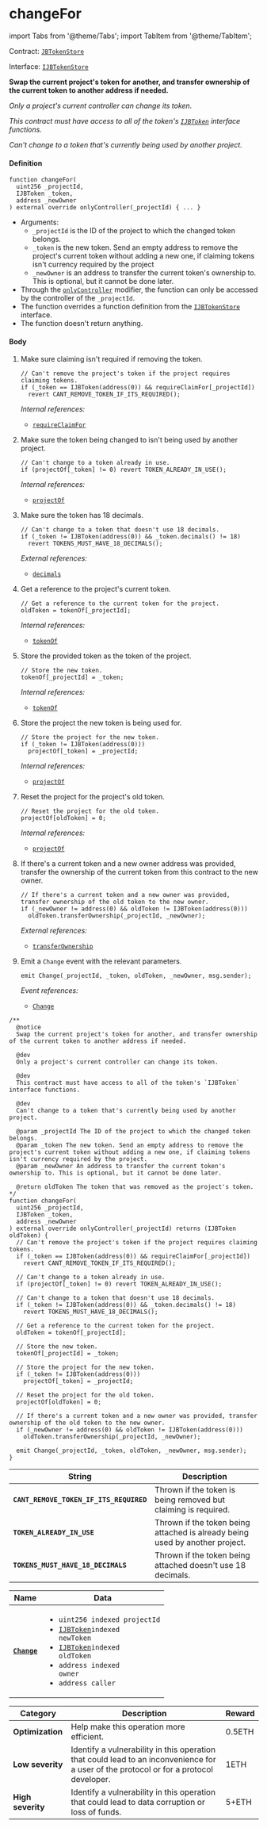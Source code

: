 # changeFor

import Tabs from '@theme/Tabs';
import TabItem from '@theme/TabItem';

Contract: [`JBTokenStore`](/dev/deprecated/v2/contracts/jbtokenstore/README.md)​‌

Interface: [`IJBTokenStore`](/dev/deprecated/v2/interfaces/ijbtokenstore.md)

<Tabs>
<TabItem value="Step by step" label="Step by step">

**Swap the current project's token for another, and transfer ownership of the current token to another address if needed.**

_Only a project's current controller can change its token._

_This contract must have access to all of the token's [`IJBToken`](/dev/deprecated/v2/interfaces/ijbtoken.md) interface functions._

_Can't change to a token that's currently being used by another project._

#### Definition

```
function changeFor(
  uint256 _projectId,
  IJBToken _token,
  address _newOwner
) external override onlyController(_projectId) { ... }
```

* Arguments:
  * `_projectId` is the ID of the project to which the changed token belongs.
  * `_token` is the new token. Send an empty address to remove the project's current token without adding a new one, if claiming tokens isn't currency required by the project
  * `_newOwner` is an address to transfer the current token's ownership to. This is optional, but it cannot be done later.
* Through the [`onlyController`](/dev/deprecated/v2/contracts/or-abstract/jbcontrollerutility/modifiers/onlycontroller.md) modifier, the function can only be accessed by the controller of the `_projectId`.
* The function overrides a function definition from the [`IJBTokenStore`](/dev/deprecated/v2/interfaces/ijbtokenstore.md) interface.
* The function doesn't return anything.

#### Body

1.  Make sure claiming isn't required if removing the token.

    ```
    // Can't remove the project's token if the project requires claiming tokens.
    if (_token == IJBToken(address(0)) && requireClaimFor[_projectId])
      revert CANT_REMOVE_TOKEN_IF_ITS_REQUIRED();
    ```

    _Internal references:_

    * [`requireClaimFor`](/dev/deprecated/v2/contracts/jbtokenstore/properties/requireclaimfor.md)

2.  Make sure the token being changed to isn't being used by another project.

    ```
    // Can't change to a token already in use.
    if (projectOf[_token] != 0) revert TOKEN_ALREADY_IN_USE();
    ```

    _Internal references:_

    * [`projectOf`](/dev/deprecated/v2/contracts/jbtokenstore/properties/projectof.md)

3.  Make sure the token has 18 decimals.

    ```
    // Can't change to a token that doesn't use 18 decimals.
    if (_token != IJBToken(address(0)) && _token.decimals() != 18)
      revert TOKENS_MUST_HAVE_18_DECIMALS();
    ```

    _External references:_

    * [`decimals`](/dev/deprecated/v2/interfaces/ijbtoken.md)

4.  Get a reference to the project's current token.

    ```
    // Get a reference to the current token for the project.
    oldToken = tokenOf[_projectId];
    ```

    _Internal references:_

    * [`tokenOf`](/dev/deprecated/v2/contracts/jbtokenstore/properties/tokenof.md)
5.  Store the provided token as the token of the project.

    ```
    // Store the new token.
    tokenOf[_projectId] = _token;
    ```

    _Internal references:_

    * [`tokenOf`](/dev/deprecated/v2/contracts/jbtokenstore/properties/tokenof.md)
6.  Store the project the new token is being used for.

    ```
    // Store the project for the new token.
    if (_token != IJBToken(address(0)))
      projectOf[_token] = _projectId;
    ```

    _Internal references:_

    * [`projectOf`](/dev/deprecated/v2/contracts/jbtokenstore/properties/projectof.md)
7.  Reset the project for the project's old token.

    ```
    // Reset the project for the old token.
    projectOf[oldToken] = 0;
    ```

    _Internal references:_

    * [`projectOf`](/dev/deprecated/v2/contracts/jbtokenstore/properties/projectof.md)
8.  If there's a current token and a new owner address was provided, transfer the ownership of the current token from this contract to the new owner.

    ```
    // If there's a current token and a new owner was provided, transfer ownership of the old token to the new owner.
    if (_newOwner != address(0) && oldToken != IJBToken(address(0)))
      oldToken.transferOwnership(_projectId, _newOwner);
    ```

    _External references:_

    * [`transferOwnership`](/dev/deprecated/v2/contracts/jbtoken/write/transferownership.md)
9.  Emit a `Change` event with the relevant parameters.

    ```
    emit Change(_projectId, _token, oldToken, _newOwner, msg.sender);
    ```

    _Event references:_

    * [`Change`](/dev/deprecated/v2/contracts/jbtokenstore/events/change.md)

</TabItem>

<TabItem value="Code" label="Code">

```
/**
  @notice
  Swap the current project's token for another, and transfer ownership of the current token to another address if needed.

  @dev
  Only a project's current controller can change its token.

  @dev
  This contract must have access to all of the token's `IJBToken` interface functions.

  @dev
  Can't change to a token that's currently being used by another project.

  @param _projectId The ID of the project to which the changed token belongs.
  @param _token The new token. Send an empty address to remove the project's current token without adding a new one, if claiming tokens isn't currency required by the project.
  @param _newOwner An address to transfer the current token's ownership to. This is optional, but it cannot be done later.

  @return oldToken The token that was removed as the project's token.
*/
function changeFor(
  uint256 _projectId,
  IJBToken _token,
  address _newOwner
) external override onlyController(_projectId) returns (IJBToken oldToken) {
  // Can't remove the project's token if the project requires claiming tokens.
  if (_token == IJBToken(address(0)) && requireClaimFor[_projectId])
    revert CANT_REMOVE_TOKEN_IF_ITS_REQUIRED();

  // Can't change to a token already in use.
  if (projectOf[_token] != 0) revert TOKEN_ALREADY_IN_USE();

  // Can't change to a token that doesn't use 18 decimals.
  if (_token != IJBToken(address(0)) && _token.decimals() != 18)
    revert TOKENS_MUST_HAVE_18_DECIMALS();

  // Get a reference to the current token for the project.
  oldToken = tokenOf[_projectId];

  // Store the new token.
  tokenOf[_projectId] = _token;

  // Store the project for the new token.
  if (_token != IJBToken(address(0)))
    projectOf[_token] = _projectId;

  // Reset the project for the old token.
  projectOf[oldToken] = 0;

  // If there's a current token and a new owner was provided, transfer ownership of the old token to the new owner.
  if (_newOwner != address(0) && oldToken != IJBToken(address(0)))
    oldToken.transferOwnership(_projectId, _newOwner);

  emit Change(_projectId, _token, oldToken, _newOwner, msg.sender);
}
```

</TabItem>

<TabItem value="Errors" label="Errors">

| String                              | Description                                               |
| ----------------------------------- | --------------------------------------------------------- |
| **`CANT_REMOVE_TOKEN_IF_ITS_REQUIRED`**    | Thrown if the token is being removed but claiming is required.        |
| **`TOKEN_ALREADY_IN_USE`**    | Thrown if the token being attached is already being used by another project.        |
| **`TOKENS_MUST_HAVE_18_DECIMALS`**    | Thrown if the token being attached doesn't use 18 decimals.        |

</TabItem>

<TabItem value="Events" label="Events">

| Name                                | Data                                                                                                                                                                                |
| ----------------------------------- | ----------------------------------------------------------------------------------------------------------------------------------------------------------------------------------- |
| [**`Change`**](/dev/deprecated/v2/contracts/jbtokenstore/events/change.md)               | <ul><li><code>uint256 indexed projectId</code></li><li><code>[IJBToken](/dev/deprecated/v2/interfaces/ijbtoken.md)indexed newToken</code></li><li><code>[IJBToken](/dev/deprecated/v2/interfaces/ijbtoken.md)indexed oldToken</code></li><li><code>address indexed owner</code></li><li><code>address caller</code></li></ul>                                                                                           |

</TabItem>

<TabItem value="Bug bounty" label="Bug bounty">

| Category          | Description                                                                                                                            | Reward |
| ----------------- | -------------------------------------------------------------------------------------------------------------------------------------- | ------ |
| **Optimization**  | Help make this operation more efficient.                                                                                               | 0.5ETH |
| **Low severity**  | Identify a vulnerability in this operation that could lead to an inconvenience for a user of the protocol or for a protocol developer. | 1ETH   |
| **High severity** | Identify a vulnerability in this operation that could lead to data corruption or loss of funds.                                        | 5+ETH  |

</TabItem>
</Tabs>
